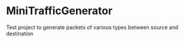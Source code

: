 # MiniTrafficGenerator
Test project to generate packets of various types between source and destination
